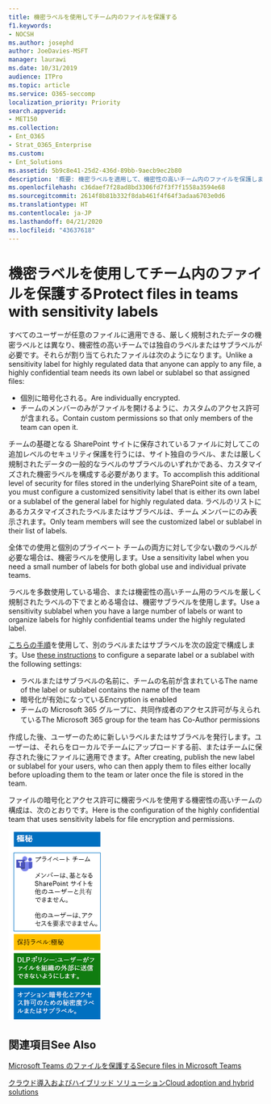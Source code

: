 ```yaml
---
title: 機密ラベルを使用してチーム内のファイルを保護する
f1.keywords:
- NOCSH
ms.author: josephd
author: JoeDavies-MSFT
manager: laurawi
ms.date: 10/31/2019
audience: ITPro
ms.topic: article
ms.service: O365-seccomp
localization_priority: Priority
search.appverid:
- MET150
ms.collection:
- Ent_O365
- Strat_O365_Enterprise
ms.custom:
- Ent_Solutions
ms.assetid: 5b9c8e41-25d2-436d-89bb-9aecb9ec2b80
description: '概要: 機密ラベルを適用して、機密性の高いチーム内のファイルを保護します。'
ms.openlocfilehash: c36daef7f28ad8bd3306fd7f3f7f1558a3594e68
ms.sourcegitcommit: 2614f8b81b332f8dab461f4f64f3adaa6703e0d6
ms.translationtype: HT
ms.contentlocale: ja-JP
ms.lasthandoff: 04/21/2020
ms.locfileid: "43637618"
---
```

# <a name="protect-files-in-teams-with-sensitivity-labels"></a><span data-ttu-id="dd67d-103">機密ラベルを使用してチーム内のファイルを保護する</span><span class="sxs-lookup"><span data-stu-id="dd67d-103">Protect files in teams with sensitivity labels</span></span>


<span data-ttu-id="dd67d-104">すべてのユーザーが任意のファイルに適用できる、厳しく規制されたデータの機密ラベルとは異なり、機密性の高いチームでは独自のラベルまたはサブラベルが必要です。それらが割り当てられたファイルは次のようになります。</span><span class="sxs-lookup"><span data-stu-id="dd67d-104">Unlike a sensitivity label for highly regulated data that anyone can apply to any file, a highly confidential team needs its own label or sublabel so that assigned files:</span></span>

- <span data-ttu-id="dd67d-105">個別に暗号化される。</span><span class="sxs-lookup"><span data-stu-id="dd67d-105">Are individually encrypted.</span></span>
- <span data-ttu-id="dd67d-106">チームのメンバーのみがファイルを開けるように、カスタムのアクセス許可が含まれる。</span><span class="sxs-lookup"><span data-stu-id="dd67d-106">Contain custom permissions so that only members of the team can open it.</span></span>

<span data-ttu-id="dd67d-107">チームの基礎となる SharePoint サイトに保存されているファイルに対してこの追加レベルのセキュリティ保護を行うには、サイト独自のラベル、または厳しく規制されたデータの一般的なラベルのサブラベルのいずれかである、カスタマイズされた機密ラベルを構成する必要があります。</span><span class="sxs-lookup"><span data-stu-id="dd67d-107">To accomplish this additional level of security for files stored in the underlying SharePoint site of a team, you must configure a customized sensitivity label that is either its own label or a sublabel of the general label for highly regulated data.</span></span> <span data-ttu-id="dd67d-108">ラベルのリストにあるカスタマイズされたラベルまたはサブラベルは、チーム メンバーにのみ表示されます。</span><span class="sxs-lookup"><span data-stu-id="dd67d-108">Only team members will see the customized label or sublabel in their list of labels.</span></span>

<span data-ttu-id="dd67d-109">全体での使用と個別のプライベート チームの両方に対して少ない数のラベルが必要な場合は、機密ラベルを使用します。</span><span class="sxs-lookup"><span data-stu-id="dd67d-109">Use a sensitivity label when you need a small number of labels for both global use and individual private teams.</span></span> 

<span data-ttu-id="dd67d-110">ラベルを多数使用している場合、または機密性の高いチーム用のラベルを厳しく規制されたラベルの下でまとめる場合は、機密サブラベルを使用します。</span><span class="sxs-lookup"><span data-stu-id="dd67d-110">Use a sensitivity sublabel when you have a large number of labels or want to organize labels for highly confidential teams under the highly regulated label.</span></span>

<span data-ttu-id="dd67d-111">[こちらの手順](https://docs.microsoft.com/microsoft-365/compliance/encryption-sensitivity-labels)を使用して、別のラベルまたはサブラベルを次の設定で構成します。</span><span class="sxs-lookup"><span data-stu-id="dd67d-111">Use [these instructions](https://docs.microsoft.com/microsoft-365/compliance/encryption-sensitivity-labels) to configure a separate label or a sublabel with the following settings:</span></span>

- <span data-ttu-id="dd67d-112">ラベルまたはサブラベルの名前に、チームの名前が含まれている</span><span class="sxs-lookup"><span data-stu-id="dd67d-112">The name of the label or sublabel contains the name of the team</span></span>
- <span data-ttu-id="dd67d-113">暗号化が有効になっている</span><span class="sxs-lookup"><span data-stu-id="dd67d-113">Encryption is enabled</span></span>
- <span data-ttu-id="dd67d-114">チームの Microsoft 365 グループに、共同作成者のアクセス許可が与えられている</span><span class="sxs-lookup"><span data-stu-id="dd67d-114">The Microsoft 365 group for the team has Co-Author permissions</span></span>

<span data-ttu-id="dd67d-115">作成した後、ユーザーのために新しいラベルまたはサブラベルを発行します。ユーザーは、それらをローカルでチームにアップロードする前、またはチームに保存された後にファイルに適用できます。</span><span class="sxs-lookup"><span data-stu-id="dd67d-115">After creating, publish the new label or sublabel for your users, who can then apply them to files either locally before uploading them to the team or later once the file is stored in the team.</span></span>

<span data-ttu-id="dd67d-116">ファイルの暗号化とアクセス許可に機密ラベルを使用する機密性の高いチームの構成は、次のとおりです。</span><span class="sxs-lookup"><span data-stu-id="dd67d-116">Here is the configuration of the highly confidential team that uses sensitivity labels for file encryption and permissions.</span></span>

![パブリック チームのベースライン レベルの保護。](../../media/highly-confidential-team-dlp-sensitivity-labels.png)


## <a name="see-also"></a><span data-ttu-id="dd67d-118">関連項目</span><span class="sxs-lookup"><span data-stu-id="dd67d-118">See Also</span></span>

[<span data-ttu-id="dd67d-119">Microsoft Teams のファイルを保護する</span><span class="sxs-lookup"><span data-stu-id="dd67d-119">Secure files in Microsoft Teams</span></span>](secure-files-in-teams.md)
  
[<span data-ttu-id="dd67d-120">クラウド導入およびハイブリッド ソリューション</span><span class="sxs-lookup"><span data-stu-id="dd67d-120">Cloud adoption and hybrid solutions</span></span>](https://docs.microsoft.com/office365/enterprise/cloud-adoption-and-hybrid-solutions)

